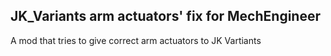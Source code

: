 ## JK_Variants arm actuators' fix for MechEngineer
A mod that tries to give correct arm actuators to JK Vartiants